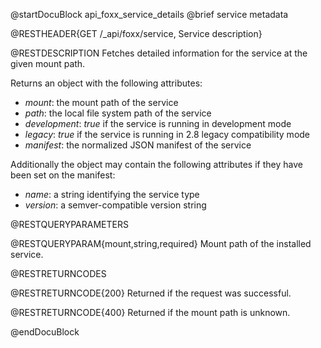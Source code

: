 @startDocuBlock api_foxx_service_details
@brief service metadata

@RESTHEADER{GET /_api/foxx/service, Service description}

@RESTDESCRIPTION
Fetches detailed information for the service at the given mount path.

Returns an object with the following attributes:

- *mount*: the mount path of the service
- *path*: the local file system path of the service
- *development*: *true* if the service is running in development mode
- *legacy*: *true* if the service is running in 2.8 legacy compatibility mode
- *manifest*: the normalized JSON manifest of the service

Additionally the object may contain the following attributes if they have been set on the manifest:

- *name*: a string identifying the service type
- *version*: a semver-compatible version string

@RESTQUERYPARAMETERS

@RESTQUERYPARAM{mount,string,required}
Mount path of the installed service.

@RESTRETURNCODES

@RESTRETURNCODE{200}
Returned if the request was successful.

@RESTRETURNCODE{400}
Returned if the mount path is unknown.

@endDocuBlock

